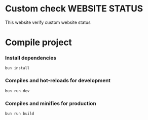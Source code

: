 # Custom check WEBSITE STATUS

This website verify custom website status

# Compile project

### Install dependencies

```
bun install
```

### Compiles and hot-reloads for development

```
bun run dev
```

### Compiles and minifies for production

```
bun run build
```
